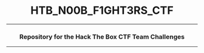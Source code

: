 # <h1 align="center">HTB_N00B_F1GHT3RS_CTF</h1>

---

<h3 align="center">Repository for the Hack The Box CTF Team Challenges </h3>

---
